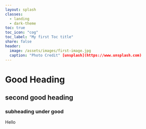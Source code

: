```yaml
---
layout: splash
classes:
  - landing
  - dark-theme
toc: true
toc_icon: "cog"
toc_label: "My first Toc title"
share: false
header:
  image: /assets/images/first-image.jpg
  caption: "Photo Credit" [unsplash](https://www.unsplash.com)
---
```


# Good Heading

## second good heading

### subheading under good

Hello 

